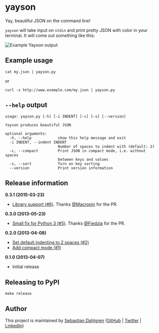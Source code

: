 yayson
======

Yay, beautiful JSON on the command line!

`yayson` will take input on `stdin` and print pretty JSON with color in your terminal. It will come out something like this:

![Example Yayson output](http://sebdah.github.com/yayson/img/screenshot.png)

Example usage
-------------

    cat my.json | yayson.py

or

    curl -s http://www.example.com/my.json | yayson.py

`--help` output
---------------

    usage: yayson.py [-h] [-i INDENT] [-c] [-s] [--version]

    Yayson produces beautiful JSON

    optional arguments:
      -h, --help            show this help message and exit
      -i INDENT, --indent INDENT
                            Number of spaces to indent with (default: 2)
      -c, --compact         Print JSON in compact mode, i.e. without spaces
                            between keys and values
      -s, --sort            Turn on key sorting
      --version             Print version information

Release information
-------------------

**0.3.1 (2015-03-23)**

- [Library support (#6)](https://github.com/sebdah/yayson/issues/6). Thanks [@Macropin](https://github.com/macropin) for the PR.

**0.3.0 (2013-05-23)**

- [Small fix for Python 3 (#5)](https://github.com/sebdah/yayson/issues/5). Thanks [@Fiedzia](https://github.com/Fiedzia) for the PR.

**0.2.0 (2013-04-08)**

- [Set default indenting to 2 spaces (#2)](https://github.com/sebdah/yayson/issues/2)
- [Add compact mode (#1)](https://github.com/sebdah/yayson/issues/1)

**0.1.0 (2013-04-07)**

- Initial release

Releasing to PyPI
-----------------

    make release

Author
------

This project is maintained by [Sebastian Dahlgren](http://www.sebastiandahlgren.se) ([GitHub](https://github.com/sebdah) | [Twitter](https://twitter.com/sebdah) | [LinkedIn](www.linkedin.com/in/sebastiandahlgren))

